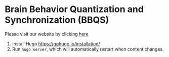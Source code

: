 # Brain Behavior Quantization and Synchronization (BBQS)

Please visit our website by clicking [here](https://brain-bbqs.github.io)

1. Install Hugo https://gohugo.io/installation/
2. Run `hugo server`, which will automatically restart when content changes.
